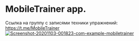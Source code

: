 # MobileTrainer app. 
Ссылка на группу с записями техники упражнений: https://t.me/MobileTrainer
<a href="https://ibb.co/1bB4yzf"><img src="https://i.ibb.co/1bB4yzf/Screenshot-20201103-001823-com-example-mobiletrainer.jpg" alt="Screenshot-20201103-001823-com-example-mobiletrainer" border="0" /></a>

